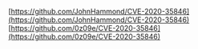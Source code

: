[https://github.com/JohnHammond/CVE-2020-35846](https://github.com/JohnHammond/CVE-2020-35846)
[https://github.com/0z09e/CVE-2020-35846](https://github.com/0z09e/CVE-2020-35846)
